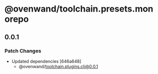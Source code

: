 # @ovenwand/toolchain.presets.monorepo

## 0.0.1

### Patch Changes

- Updated dependencies [646a648]
  - @ovenwand/toolchain.plugins.cli@0.0.1
